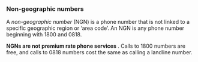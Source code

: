 ###  Non-geographic numbers

A _non-geographic number_ (NGN) is a phone number that is not linked to a
specific geographic region or ‘area code’. An NGN is any phone number
beginning with 1800 and 0818.

**NGNs are not premium rate phone services** . Calls to 1800 numbers are free,
and calls to 0818 numbers cost the same as calling a landline number.
